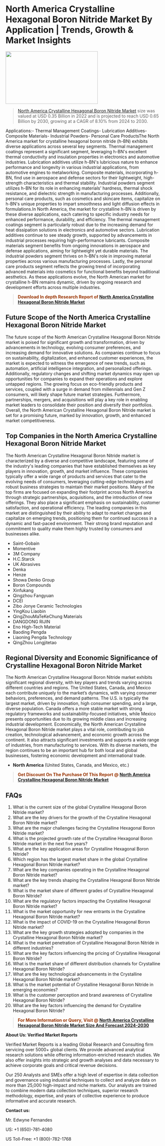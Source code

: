 <p><h1>North America Crystalline Hexagonal Boron Nitride Market By Application | Trends, Growth & Market Insights</h1><p><img class="aligncenter size-medium wp-image-105565" src="https://ffe5etoiles.com/wp-content/uploads/2025/01/MST7-300x171.png" alt="" width="300" height="171" /></p><blockquote><p><a href="https://www.verifiedmarketreports.com/download-sample/?rid=640396&utm_source=Github-NA&utm_medium=377" target="_blank">North America Crystalline Hexagonal Boron Nitride Market</a> size was valued at USD 0.35 Billion in 2022 and is projected to reach USD 0.65 Billion by 2030, growing at a CAGR of 8.10% from 2024 to 2030.</p></blockquote>Applications:- Thermal Management Coatings- Lubrication Additives- Composite Materials- Industrial Powders- Personal Care ProductsThe North America market for crystalline hexagonal boron nitride (h-BN) exhibits diverse applications across several key segments. Thermal management coatings represent a significant segment, leveraging h-BN's excellent thermal conductivity and insulation properties in electronics and automotive industries. Lubrication additives utilize h-BN's lubricious nature to enhance performance and longevity in various industrial applications, from automotive engines to metalworking. Composite materials, incorporating h-BN, find use in aerospace and defense sectors for their lightweight, high-strength characteristics and thermal stability. Industrial powders segment utilizes h-BN for its role in enhancing materials' hardness, thermal shock resistance, and dielectric strength in manufacturing processes. Additionally, personal care products, such as cosmetics and skincare items, capitalize on h-BN's unique properties to impart smoothness and light diffusion effects in formulations.In North America, the market for crystalline h-BN is driven by these diverse applications, each catering to specific industry needs for enhanced performance, durability, and efficiency. The thermal management coatings segment is particularly robust due to the increasing demand for heat dissipation solutions in electronics and automotive sectors. Lubrication additives continue to see steady growth, supported by advancements in industrial processes requiring high-performance lubricants. Composite materials segment benefits from ongoing innovations in aerospace and defense applications, aiming for lightweight yet durable materials. The industrial powders segment thrives on h-BN's role in improving material properties across various manufacturing processes. Lastly, the personal care products segment reflects the growing trend of incorporating advanced materials into cosmetics for functional benefits beyond traditional aesthetics. As these applications evolve, the North American market for crystalline h-BN remains dynamic, driven by ongoing research and development efforts across multiple industries.</p><blockquote><p><span style="color: #993300;"><strong>Download In depth Research Report of <a href="https://www.verifiedmarketreports.com/download-sample/?rid=640396&utm_source=Github-NA&utm_medium=377">North America Crystalline Hexagonal Boron Nitride Market</a></strong></span></p></blockquote><h2>Future Scope of the North America Crystalline Hexagonal Boron Nitride Market</h2><p>The future scope of the North American Crystalline Hexagonal Boron Nitride market is poised for significant growth and transformation, driven by advancements in technology, evolving consumer preferences, and increasing demand for innovative solutions. As companies continue to focus on sustainability, digitalization, and enhanced customer experiences, the market is expected to witness the emergence of new trends, such as automation, artificial intelligence integration, and personalized offerings. Additionally, regulatory changes and shifting market dynamics may open up opportunities for companies to expand their operations and explore untapped regions. The growing focus on eco-friendly products and services, coupled with a surge in demand from millennials and Gen Z consumers, will likely shape future market strategies. Furthermore, partnerships, mergers, and acquisitions will play a key role in enabling market leaders to consolidate their position and diversify their portfolios. Overall, the North American Crystalline Hexagonal Boron Nitride market is set for a promising future, marked by innovation, growth, and enhanced market competitiveness.</p><h2>Top Companies in the North America Crystalline Hexagonal Boron Nitride Market</h2><p>The North American Crystalline Hexagonal Boron Nitride market is characterized by a diverse and competitive landscape, featuring some of the industry's leading companies that have established themselves as key players in innovation, growth, and market influence. These companies typically offer a wide range of products and services that cater to the evolving needs of consumers, leveraging cutting-edge technologies and robust business strategies to maintain their market positions. Many of the top firms are focused on expanding their footprint across North America through strategic partnerships, acquisitions, and the introduction of new offerings. They also place a significant emphasis on sustainability, customer satisfaction, and operational efficiency. The leading companies in this market are distinguished by their ability to adapt to market changes and capitalize on emerging trends, positioning them for continued success in a dynamic and fast-paced environment. Their strong brand reputation and commitment to quality make them highly trusted by consumers and businesses alike.</p><p><ul><li>Saint-Gobain </li><li> Momentive </li><li> 3M Company </li><li> H.C.Starck </li><li> UK Abrasives </li><li> Denka </li><li> Henze </li><li> Showa Denko Group </li><li> Boron Compounds </li><li> Xinfukang </li><li> Qingzhou Fangyuan </li><li> DCEI </li><li> Zibo Jonye Ceramic Technologies </li><li> YingKou Liaobin </li><li> QingZhouMaTeKeChung Materials </li><li> DANGDONG RIJIN </li><li> Eno High-Tech Material </li><li> Baoding Pengda </li><li> Liaoning Pengda Technology </li><li> QingZhou Longjitetao</li></ul></p><h2>Regional Diversity and Economic Significance of Crystalline Hexagonal Boron Nitride Market</h2><p>The North American Crystalline Hexagonal Boron Nitride market exhibits significant regional diversity, with key players and trends varying across different countries and regions. The United States, Canada, and Mexico each contribute uniquely to the market’s dynamics, with varying consumer behaviors, preferences, and demand patterns. The U.S. is typically the largest market, driven by innovation, high consumer spending, and a large, diverse population. Canada offers a more stable market with strong regulatory frameworks and sustainability-focused initiatives, while Mexico presents opportunities due to its growing middle class and increasing industrial development. Economically, the North American Crystalline Hexagonal Boron Nitride market plays a vital role, contributing to job creation, technological advancement, and economic growth across the continent. It also attracts significant investments and supports a wide range of industries, from manufacturing to services. With its diverse markets, the region continues to be an important hub for both local and global businesses, fostering economic development and international trade.</p><ul> <li><strong>North America</strong> (United States, Canada, and Mexico, etc.)</li></ul><blockquote><p><span style="color: #993300;"><strong>Get Discount On The Purchase Of This Report @ <a href="https://www.verifiedmarketreports.com/ask-for-discount/?rid=640396&utm_source=Github-NA&utm_medium=377">North America Crystalline Hexagonal Boron Nitride Market</a></strong></span></p></blockquote><h2>FAQs</h2><p><ol> <li>What is the current size of the global Crystalline Hexagonal Boron Nitride market?</div><div></li> <li>What are the key drivers for the growth of the Crystalline Hexagonal Boron Nitride market?</div><div></li> <li>What are the major challenges facing the Crystalline Hexagonal Boron Nitride market?</div><div></li> <li>What is the projected growth rate of the Crystalline Hexagonal Boron Nitride market in the next five years?</div><div></li> <li>What are the key application areas for Crystalline Hexagonal Boron Nitride?</div><div></li> <li>Which region has the largest market share in the global Crystalline Hexagonal Boron Nitride market?</div><div></li> <li>What are the key companies operating in the Crystalline Hexagonal Boron Nitride market?</div><div></li> <li>What are the key trends shaping the Crystalline Hexagonal Boron Nitride market?</div><div></li> <li>What is the market share of different grades of Crystalline Hexagonal Boron Nitride?</div><div></li> <li>What are the regulatory factors impacting the Crystalline Hexagonal Boron Nitride market?</div><div></li> <li>What is the market opportunity for new entrants in the Crystalline Hexagonal Boron Nitride market?</div><div></li> <li>What is the impact of COVID-19 on the Crystalline Hexagonal Boron Nitride market?</div><div></li> <li>What are the key growth strategies adopted by companies in the Crystalline Hexagonal Boron Nitride market?</div><div></li> <li>What is the market penetration of Crystalline Hexagonal Boron Nitride in different industries?</div><div></li> <li>What are the key factors influencing the pricing of Crystalline Hexagonal Boron Nitride?</div><div></li> <li>What is the market share of different distribution channels for Crystalline Hexagonal Boron Nitride?</div><div></li> <li>What are the key technological advancements in the Crystalline Hexagonal Boron Nitride market?</div><div></li> <li>What is the market potential of Crystalline Hexagonal Boron Nitride in emerging economies?</div><div></li> <li>What is the customer perception and brand awareness of Crystalline Hexagonal Boron Nitride?</div><div></li> <li>What are the key factors influencing the demand for Crystalline Hexagonal Boron Nitride?</div><div></li></ol></p><blockquote><p><span style="color: #993300;"><strong>For More Information or Query, Visit @ <a href="https://www.verifiedmarketreports.com/product/crystalline-hexagonal-boron-nitride-market/">North America Crystalline Hexagonal Boron Nitride Market Size And Forecast 2024-2030</a></strong></span></p></blockquote><p><strong>About Us: Verified Market Reports</strong></p><p>Verified Market Reports is a leading Global Research and Consulting firm servicing over 5000+ global clients. We provide advanced analytical research solutions while offering information-enriched research studies. We also offer insights into strategic and growth analyses and data necessary to achieve corporate goals and critical revenue decisions.</p><p>Our 250 Analysts and SMEs offer a high level of expertise in data collection and governance using industrial techniques to collect and analyze data on more than 25,000 high-impact and niche markets. Our analysts are trained to combine modern data collection techniques, superior research methodology, expertise, and years of collective experience to produce informative and accurate research.</p><p><strong>Contact us:</strong></p><p>Mr. Edwyne Fernandes</p><p>US: +1 (650)-781-4080</p><p>US Toll-Free: +1 (800)-782-1768</p>
